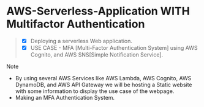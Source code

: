 # AWS-Serverless-Application WITH Multifactor Authentication

> + [x] Deploying a serverless Web application.
> + [x] USE CASE - MFA [Multi-Factor Authentication System] using AWS Cognito, and AWS SNS[Simple Notification Service].

> [!NOTE]
> + By using several AWS Services like AWS Lambda, AWS Cognito, AWS DynamoDB, and AWS API Gateway we will be hosting a Static website with some information to display the use case of the webpage.
> + Making an MFA Authentication System.
